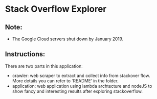 # Stack Overflow Explorer
## Note:
- The Google Cloud servers shut down by January 2019.
## Instructions:
There are two parts in this application:
- crawler: web scraper to extract and collect info from stackover flow. More details you can refer to 'README' in the folder.
- application: web application using lambda archtecture and nodeJS to show fancy and interesting results after exploring stackoverflow.

